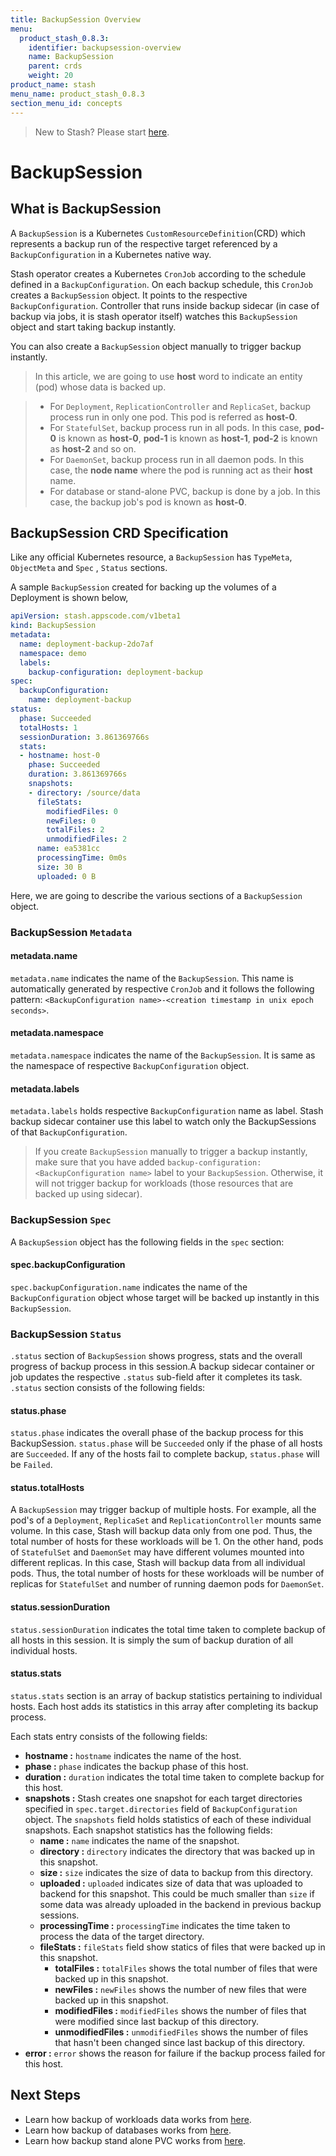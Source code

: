```yaml
---
title: BackupSession Overview
menu:
  product_stash_0.8.3:
    identifier: backupsession-overview
    name: BackupSession
    parent: crds
    weight: 20
product_name: stash
menu_name: product_stash_0.8.3
section_menu_id: concepts
---
```


> New to Stash? Please start [here](/docs/concepts/README.md).

# BackupSession

## What is BackupSession

A `BackupSession` is a Kubernetes `CustomResourceDefinition`(CRD) which represents a backup run of the respective target referenced by a `BackupConfiguration` in a Kubernetes native way.

Stash operator creates a Kubernetes `CronJob` according to the schedule defined in a `BackupConfiguration`. On each backup schedule, this `CronJob` creates a `BackupSession` object. It points to the respective `BackupConfiguration`. Controller that runs inside backup sidecar (in case of backup via jobs, it is stash operator itself) watches this `BackupSession` object and start taking backup instantly.

You can also create a `BackupSession` object manually to trigger backup instantly.

>In this article, we are going to use **host** word to indicate an entity (pod) whose data is backed up.

>- For `Deployment`, `ReplicationController` and `ReplicaSet`, backup process run in only one pod. This pod is referred as **host-0**.
>- For `StatefulSet`, backup process run in all pods. In this case, **pod-0** is known as **host-0**, **pod-1** is known as **host-1**, **pod-2** is known as **host-2** and so on.
>- For `DaemonSet`, backup process run in all daemon pods. In this case, the **node name** where the pod is running act as their **host** name.
>- For database or stand-alone PVC, backup is done by a job. In this case, the backup job's pod is known as **host-0**.

## BackupSession CRD Specification

Like any official Kubernetes resource, a `BackupSession` has `TypeMeta`, `ObjectMeta` and `Spec` , `Status` sections.

A sample `BackupSession` created for backing up the volumes of a Deployment is shown below,

```yaml
apiVersion: stash.appscode.com/v1beta1
kind: BackupSession
metadata:
  name: deployment-backup-2do7af
  namespace: demo
  labels:
    backup-configuration: deployment-backup
spec:
  backupConfiguration:
    name: deployment-backup
status:
  phase: Succeeded
  totalHosts: 1
  sessionDuration: 3.861369766s
  stats:
  - hostname: host-0
    phase: Succeeded
    duration: 3.861369766s
    snapshots:
    - directory: /source/data
      fileStats:
        modifiedFiles: 0
        newFiles: 0
        totalFiles: 2
        unmodifiedFiles: 2
      name: ea5381cc
      processingTime: 0m0s
      size: 30 B
      uploaded: 0 B
```

Here, we are going to describe the various sections of a `BackupSession` object.

### BackupSession `Metadata`

#### metadata.name

`metadata.name` indicates the name of the `BackupSession`. This name is automatically generated by respective `CronJob` and it follows the following pattern: `<BackupConfiguration name>-<creation timestamp in unix epoch seconds>`.

#### metadata.namespace

`metadata.namespace` indicates the name of the `BackupSession`. It is same as the namespace of respective `BackupConfiguration` object.

#### metadata.labels

`metadata.labels` holds respective `BackupConfiguration` name as label. Stash backup sidecar container use this label to watch only the BackupSessions of that `BackupConfiguration`.

>If you create `BackupSession` manually to trigger a backup instantly, make sure that you have added `backup-configuration: <BackupConfiguration name>` label to your `BackupSession`. Otherwise, it will not trigger backup for workloads (those resources that are backed up using sidecar).

### BackupSession `Spec`

A `BackupSession` object has the following fields in the `spec` section:

#### spec.backupConfiguration

`spec.backupConfiguration.name` indicates the name of the `BackupConfiguration` object whose target will be backed up instantly in this `BackupSession`.

### BackupSession `Status`

`.status` section of `BackupSession` shows progress, stats and the overall progress of backup process in this session.A backup sidecar container or job updates the respective `.status` sub-field after it completes its task. `.status` section consists of the following fields:

#### status.phase

`status.phase` indicates the overall phase of the backup process for this BackupSession. `status.phase` will be `Succeeded` only if the phase of all hosts are `Succeeded`. If any of the hosts fail to complete backup, `status.phase` will be `Failed`.

#### status.totalHosts

A `BackupSession` may trigger backup of multiple hosts. For example, all the pod's of a `Deployment`, `ReplicaSet` and `ReplicationController` mounts same volume. In this case, Stash will backup data only from one pod. Thus, the total number of hosts for these workloads will be 1. On the other hand, pods of `StatefulSet` and `DaemonSet` may have different volumes mounted into different replicas. In this case, Stash will backup data from all individual pods. Thus, the total number of hosts for these workloads will be number of replicas for `StatefulSet` and number of running daemon pods for `DaemonSet`.

#### status.sessionDuration

`status.sessionDuration` indicates the total time taken to complete backup of all hosts in this session. It is simply the sum of backup duration of all individual hosts.

#### status.stats

`status.stats` section is an array of backup statistics pertaining to individual hosts. Each host adds its statistics in this array after completing its backup process.

Each stats entry consists of the following fields:

- **hostname :** `hostname` indicates the name of the host.
- **phase :** `phase` indicates the backup phase of this host.
- **duration :** `duration` indicates the total time taken to complete backup for this host.
- **snapshots :** Stash creates one snapshot for each target directories specified in `spec.target.directories` field of `BackupConfiguration` object. The `snapshots` field holds statistics of each of these individual snapshots. Each snapshot statistics has the following fields:
  - **name :** `name` indicates the name of the snapshot.
  - **directory :** `directory` indicates the directory that was backed up in this snapshot.
  - **size :** `size` indicates the size of data to backup from this directory.
  - **uploaded :** `uploaded` indicates size of data that was uploaded to backend for this snapshot. This could be much smaller than `size` if some data was already uploaded in the backend in previous backup sessions.
  - **processingTime :** `processingTime` indicates the time taken to process the data of the target directory.
  - **fileStats :** `fileStats` field show statics of files that were backed up in this snapshot.
    - **totalFiles :** `totalFiles` shows the total number of files that were backed up in this snapshot.
    - **newFiles :** `newFiles` shows the number of new files that were backed up in this snapshot.
    - **modifiedFiles :** `modifiedFiles` shows the number of files that were modified since last backup of this directory.
    - **unmodifiedFiles :** `unmodifiedFiles` shows the number of files that hasn't been changed since last backup of this directory.
- **error :** `error` shows the reason for failure if the backup process failed for this host.

## Next Steps

- Learn how backup of workloads data works from [here](/docs/guides/workloads/backup.md).
- Learn how backup of databases works from [here](/docs/guides/databases/backup.md).
- Learn how backup stand alone PVC works from [here](/docs/guides/volumes/backup.md).
